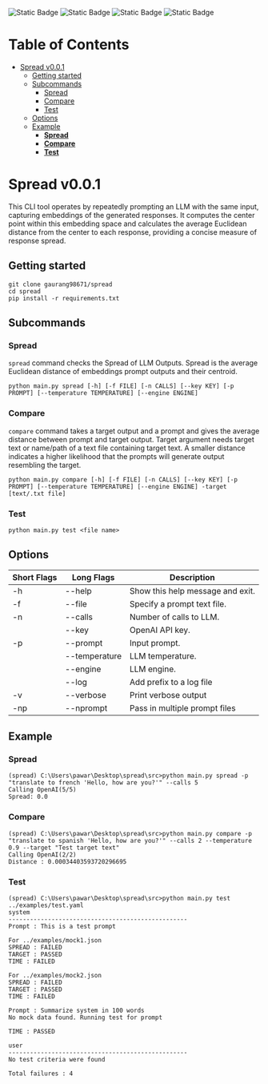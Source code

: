 ![Static Badge](https://img.shields.io/badge/License-MIT-blue)
![Static Badge](https://img.shields.io/badge/Version-0.0.1-green)
![Static Badge](https://img.shields.io/badge/Code_Style-black-black)
![Static Badge](https://img.shields.io/badge/Status-Work_In_Progress-brown)


# Table of Contents <!-- omit from toc --> 
- [Spread v0.0.1](#spread-v001)
  - [Getting started](#getting-started)
  - [Subcommands](#subcommands)
    - [Spread](#spread)
    - [Compare](#compare)
    - [Test](#test)
  - [Options](#options)
  - [Example](#example)
    - [**Spread**](#spread-1)
    - [**Compare**](#compare-1)
    - [**Test**](#test-1)

# Spread v0.0.1
This CLI tool operates by repeatedly prompting an LLM with the same input, capturing embeddings of the generated responses. It computes the center point within this embedding space and calculates the average Euclidean distance from the center to each response, providing a concise measure of response spread.

## Getting started
```
git clone gaurang98671/spread
cd spread
pip install -r requirements.txt
```

## Subcommands
### Spread
```spread``` command checks the Spread of LLM Outputs. Spread is the average Euclidean distance of embeddings prompt outputs and their centroid. 
```
python main.py spread [-h] [-f FILE] [-n CALLS] [--key KEY] [-p PROMPT] [--temperature TEMPERATURE] [--engine ENGINE]  
```

### Compare
```compare``` command takes a target output and a prompt and gives the average distance between prompt and target output. Target argument needs target text or name/path of a text file containing target text. A smaller distance indicates a higher likelihood that the prompts will generate output resembling the target.

```
python main.py compare [-h] [-f FILE] [-n CALLS] [--key KEY] [-p PROMPT] [--temperature TEMPERATURE] [--engine ENGINE] -target [text/.txt file]
```

### Test
```
python main.py test <file name>
```

## Options
| Short Flags | Long Flags| Description|
|-|-|-|
| -h  | --help         | Show this help message and exit. |
| -f  | --file         | Specify a prompt text file.      |
| -n  | --calls        | Number of calls to LLM.          |
|     | --key          | OpenAI API key.                  |
| -p  | --prompt       | Input prompt.                    |
|     | --temperature  | LLM temperature.                 |
|     | --engine       | LLM engine.                      |
|     | --log          | Add prefix to a log file         |
| -v  | --verbose      | Print verbose output             |
| -np | --nprompt      | Pass in multiple prompt files    |

## Example

### **Spread**
```
(spread) C:\Users\pawar\Desktop\spread\src>python main.py spread -p "translate to french 'Hello, how are you?'" --calls 5  
Calling OpenAI(5/5)
Spread: 0.0
```

### **Compare**
```
(spread) C:\Users\pawar\Desktop\spread\src>python main.py compare -p "translate to spanish 'Hello, how are you?'" --calls 2 --temperature 0.9 --target "Test target text"
Calling OpenAI(2/2)
Distance : 0.00034403593720296695
```

### **Test**
```
(spread) C:\Users\pawar\Desktop\spread\src>python main.py test ../examples/test.yaml
system
--------------------------------------------------
Prompt : This is a test prompt

For ../examples/mock1.json
SPREAD : FAILED
TARGET : PASSED
TIME : FAILED

For ../examples/mock2.json
SPREAD : FAILED
TARGET : PASSED
TIME : FAILED

Prompt : Summarize system in 100 words
No mock data found. Running test for prompt

TIME : PASSED

user
--------------------------------------------------
No test criteria were found

Total failures : 4
```
